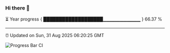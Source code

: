 ### Hi there 👋

⏳ Year progress { ███████████████████▁▁▁▁▁▁▁▁▁▁▁ } 66.37 %

---

⏰ Updated on Sun, 31 Aug 2025 06:20:25 GMT

![Progress Bar CI](https://github.com/liununu/liununu/workflows/Progress%20Bar%20CI/badge.svg)
